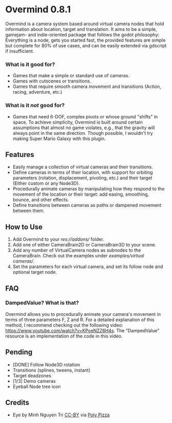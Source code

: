 # Overmind 0.8.1

Overmind is a camera system based around virtual camera nodes that hold information about location, target and translation. It aims to be a simple, gamejam- and indie-oriented package that follows the godot philosophy: Everything is a node, gets you started fast, the provided features are simple but complete for 80% of use cases, and can be easily extended via gdscript if insufficient.

### What is it good for?

- Games that make a simple or standard use of cameras.
- Games with cutscenes or transitions.
- Games that require smooth camera movement and transitions (Action, racing, adventure, etc.)

### What is it *not* good for?

- Games that need 6-DOF, complex pivots or whose ground "shifts" in space. To achieve simplicity, Overmind is built around certain assumptions that almost no game violates, e.g., that the gravity will always point in the same direction. Though possible, I wouldn't try making Super Mario Galaxy with this plugin.

## Features

- Easily manage a collection of virtual cameras and their transitions.
- Define cameras in terms of their location, with support for orbiting parameters (rotation, displacement, pivoting, etc.) and their target (Either custom or any Node3D).
- Procedurally animate cameras by manipulating how they respond to the movement of the location or their target: add easing, smoothing, bounce, and other effects.
- Define transitions between cameras as paths or dampened movement between them.

## How to Use

1) Add Overmind to your *res://addons/* folder.
2) Add one of either CameraBrain2D or CameraBrain3D to your scene.
3) Add any number of VirtualCamera nodes as subnodes to the CameraBrain. Check out the examples under *examples/virtual cameras/*.
4) Set the parameters for each virtual camera, and set its follow node and optional target node.

## FAQ

### DampedValue? What is that?

Overmind allows you to procedurally animate your camera's movement in terms of three parameters F, Z and R. For a detailed explanation of this method, I recommend checking out the following video: https://www.youtube.com/watch?v=KPoeNZZ6H4s. The "DampedValue" resource is an implementation of the code in this video.

## Pending

- [DONE] Follow Node3D rotation
- Transitions (splines, tweens, instant)
- Target deadzones
- [1/3] Demo cameras
- Eyeball Node tree icon

## Credits

- Eye by Minh Nguyen Tri [CC-BY](https://creativecommons.org/licenses/by/3.0/) via [Poly Pizza](https://poly.pizza/m/5k9K6C4nQPw)

